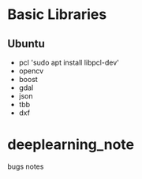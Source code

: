 # Basic Libraries
## Ubuntu
- pcl 
  'sudo apt install libpcl-dev'
- opencv
- boost 
- gdal
- json
- tbb
- dxf
# deeplearning_note
bugs notes

